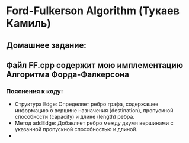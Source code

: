 # Ford-Fulkerson Algorithm (Тукаев Камиль)

Домашнее задание:
-----------------
Файл **FF.cpp** содержит мою имплементацию **Алгоритма Форда-Фалкерсона**
-------------------------------------------------------------------------
### Пояснения к коду:
- Структура Edge: Определяет ребро графа, содержащее информацию о вершине назначения (destination), пропускной способности (capacity) и длине (length) ребра.
- Метод addEdge: Добавляет ребро между двумя вершинами с указанной пропускной способностью и длиной.
- 
